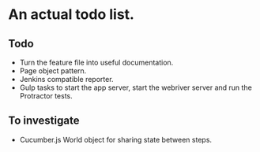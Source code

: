 # An actual todo list.

## Todo

* Turn the feature file into useful documentation.
* Page object pattern.
* Jenkins compatible reporter.
* Gulp tasks to start the app server, start the webriver server and run the Protractor tests.

## To investigate

* Cucumber.js World object for sharing state between steps.